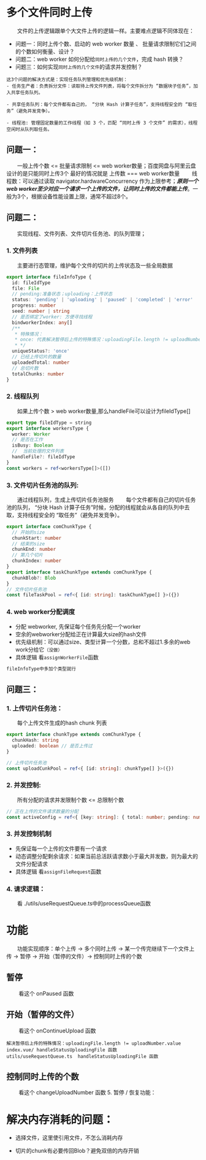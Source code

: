 # 多个文件同时上传

&emsp;&emsp;文件的上传逻辑跟单个大文件上传的逻辑一样。主要难点逻辑不同体现在：

- 问题一：同时上传个数、启动的 web worker 数量 、 批量请求限制它们之间的个数如何衡量、设计？
- 问题二：web worker 如何分配给`同时上传的几个文件`，完成 hash 转换？
- 问题三：如何实现`同时上传的几个文件`的请求并发控制？

```
这3个问题的解决方式是：实现任务队列管理和优先级机制：
- 任务生产者：负责拆分文件：读取待上传文件列表，将每个文件拆分为 “数据块子任务”，加入共享任务队列。

- 共享任务队列：每个文件都有自己的， “分块 Hash 计算子任务”，支持线程安全的 “取任务”（避免并发竞争）。

- 线程池: 管理固定数量的工作线程（如 3 个，匹配 “同时上传 3 个文件” 的需求），线程空闲时从队列取任务。

```

## 问题一：

&emsp;&emsp;一般上传个数 <= 批量请求限制 <= web worker数量；百度网盘与阿里云盘设计的是只能同时上传3个
最好的情况就是 上传数 === web worker数量
&emsp;&emsp;线程数：可以通过读取 navigator.hardwareConcurrency 作为上限参考；**_原则一个web worker至少对应一个请求一个上传的文件，让同时上传的文件都能上传_**。一般为3个，根据设备性能设置上限，通常不超过8个。

## 问题二：

&emsp;&emsp;实现线程、文件列表、文件切片任务池、的队列管理；

### 1. 文件列表

&emsp;&emsp;主要进行态管理，维护每个文件的切片的上传状态及一些全局数据

```ts
export interface fileInfoType {
  id: fileIdType
  file: File
  // pending:准备状态；uploading：上传状态
  status: 'pending' | 'uploading' | 'paused' | 'completed' | 'error'
  progress: number
  seed: number | string
  // 是否绑定了worker: 方便寻找线程
  bindworkerIndex: any[]
  /**
   * 特殊情况：
   * once: 代表解决暂停后上传的特殊情况：uploadingFile.length != uploadNumber.value
   * */
  uniqueStatus?: 'once'
  // 已经上传切片的数量
  uploadedTotal: number
  // 总切片数
  totalChunks: number
}
```

### 2. 线程队列

&emsp;&emsp;如果上传个数 > web worker数量,那么handleFile可以设计为fileIdType[]

```ts
export type fileIdType = string
export interface workersType {
  worker: Worker
  // 是否在工作
  isBusy: Boolean
  //  当前处理的文件列表
  handleFile?: fileIdType
}
const workers = ref<workersType[]>([])
```

### 3. 文件切片任务池的队列:

&emsp;&emsp;通过线程队列，生成上传切片任务池服务
&emsp;&emsp;每个文件都有自己的切片任务池的队列， “分块 Hash 计算子任务”时候，分配的线程就会从各自的队列中去取，支持线程安全的 “取任务”（避免并发竞争）。

```ts
export interface comChunkType {
  // 开始的size
  chunkStart: number
  // 结束的size
  chunkEnd: number
  // 第几个切片
  chunkIndex: number
}
export interface taskChunkType extends comChunkType {
  chunkBlob?: Blob
}
// 文件切片任务池
const fileTaskPool = ref<{ [id: string]: taskChunkType[] }>({})
```

### 4. web worker分配调度

- 分配 webworker, 先保证每个任务先分配一个worker
- 空余的webworker分配给正在计算最大size的hash文件
- 优先级机制：可以通过size、类型计算一个分数，总和不超过1.多余的web work分给它`（没做）`
- 具体逻辑 看`assignWorkerFile`函数

```ts
fileInfoType中多加个类型就行
```

## 问题三：

### 1. 上传切片任务池：

&emsp;&emsp;每个上传文件生成的hash chunk 列表

```ts
export interface chunkType extends comChunkType {
  chunkHash: string
  uploaded: boolean // 是否上传过
}

// 上传切片任务池
const uploadCunkPool = ref<{ [id: string]: chunkType[] }>({})
```

### 2. 并发控制:

&emsp;&emsp;所有分配的请求并发限制个数 <= 总限制个数

```ts
// 正在上传的文件请求数量的分配
const activeConfig = ref<{ [key: string]: { total: number; pending: number } }>({})
```

### 3. 并发控制机制

- 先保证每一个上传的文件要有一个请求
- 动态调整分配剩余请求：如果当前总活跃请求数小于最大并发数，则为最大的文件分配请求
- 具体逻辑 看`assignFileRequest`函数

### 4. 请求逻辑：

&emsp;&emsp;看 ./utils/useRequestQueue.ts中的processQueue函数

# 功能

&emsp;&emsp;功能实现顺序：单个上传 -> 多个同时上传 -> 某一个传完继续下一个文件上传 -> 暂停 -> 开始（暂停的文件）-> 控制同时上传的个数

## 暂停

&emsp;&emsp; 看这个 onPaused 函数

## 开始（暂停的文件）

&emsp;&emsp; 看这个 onContinueUpload 函数

```
解决暂停后上传的特殊情况：uploadingFile.length != uploadNumber.value
index.vue/ handleStatusUploadingFile 函数
utils/useRequestQueue.ts  handleStatusUploadingFile 函数
```

## 控制同时上传的个数

&emsp;&emsp; 看这个 changeUploadNumber 函数 5. 暂停 / 恢复功能：

# 解决内存消耗的问题：

- 选择文件，这里使引用文件，不怎么消耗内存

- 切片的chunk有必要传回Blob？避免双倍的内存开销
